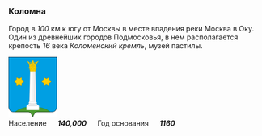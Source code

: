 <!--2021-11-20 14:44:22-->
### Коломна
Город в *100* км к югу от Москвы в месте впадения реки Москва в Оку.
Один из древнейших городов Подмосковья, в нем располагается крепость *16* века *Коломенский кремль*, 
музей пастилы.

<img src="Kolomna.svg" width="96px"><br>
Население &emsp; ***140,000*** &emsp;
Год&nbsp;основания &emsp; ***1160***